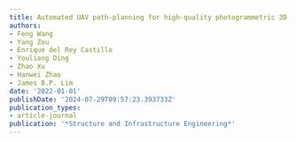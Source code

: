 ```yaml
---
title: Automated UAV path-planning for high-quality photogrammetric 3D bridge reconstruction
authors:
- Feng Wang
- Yang Zou
- Enrique del Rey Castillo
- Youliang Ding
- Zhao Xu
- Hanwei Zhao
- James B.P. Lim
date: '2022-01-01'
publishDate: '2024-07-29T09:57:23.393733Z'
publication_types:
- article-journal
publication: '*Structure and Infrastructure Engineering*'
---
```


